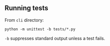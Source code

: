 ## Running tests

From `cli` directory:

```
python -m unittest -b tests/*.py
```

`-b` suppresses standard output unless a test fails.
